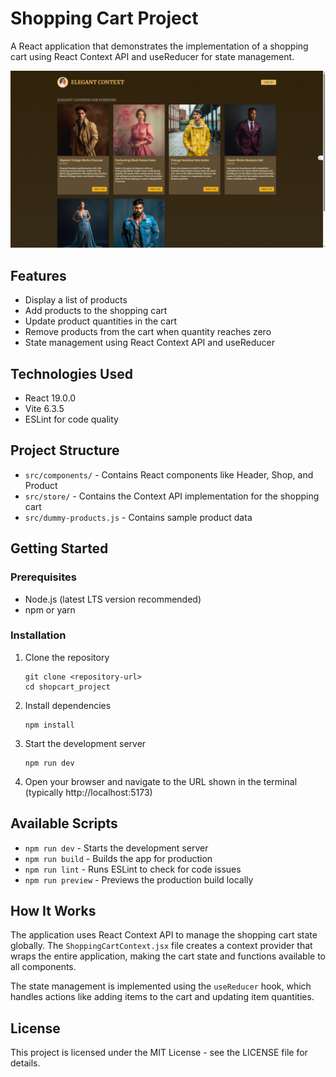# Shopping Cart Project

A React application that demonstrates the implementation of a shopping cart using React Context API and useReducer for state management.

![Shopping Cart Application Screenshot](./shopcart.png)

## Features

- Display a list of products
- Add products to the shopping cart
- Update product quantities in the cart
- Remove products from the cart when quantity reaches zero
- State management using React Context API and useReducer

## Technologies Used

- React 19.0.0
- Vite 6.3.5
- ESLint for code quality

## Project Structure

- `src/components/` - Contains React components like Header, Shop, and Product
- `src/store/` - Contains the Context API implementation for the shopping cart
- `src/dummy-products.js` - Contains sample product data

## Getting Started

### Prerequisites

- Node.js (latest LTS version recommended)
- npm or yarn

### Installation

1. Clone the repository
   ```
   git clone <repository-url>
   cd shopcart_project
   ```

2. Install dependencies
   ```
   npm install
   ```

3. Start the development server
   ```
   npm run dev
   ```

4. Open your browser and navigate to the URL shown in the terminal (typically http://localhost:5173)

## Available Scripts

- `npm run dev` - Starts the development server
- `npm run build` - Builds the app for production
- `npm run lint` - Runs ESLint to check for code issues
- `npm run preview` - Previews the production build locally

## How It Works

The application uses React Context API to manage the shopping cart state globally. The `ShoppingCartContext.jsx` file creates a context provider that wraps the entire application, making the cart state and functions available to all components.

The state management is implemented using the `useReducer` hook, which handles actions like adding items to the cart and updating item quantities.

## License

This project is licensed under the MIT License - see the LICENSE file for details.
